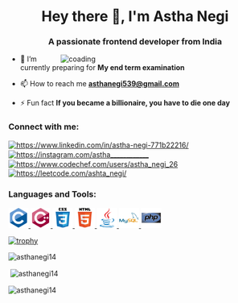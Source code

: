 <h1 align="center">Hey there 👋, I'm Astha Negi</h1>
<h3 align="center">A passionate frontend developer from India</h3>
<img align="right" alt="coading" width="400" src="https://miro.medium.com/max/1400/1*qdAW1TjCN57h1lbuuzvchg.gif">

- 🌱 I’m currently preparing for **My end term examination**

- 📫 How to reach me **asthanegi539@gmail.com**

- ⚡ Fun fact **If you became a billionaire, you have to die one day**

<h3 align="left">Connect with me:</h3>
<p align="left">
<a href="https://linkedin.com/in/https://www.linkedin.com/in/astha-negi-771b22216/" target="blank"><img align="center" src="https://raw.githubusercontent.com/rahuldkjain/github-profile-readme-generator/master/src/images/icons/Social/linked-in-alt.svg" alt="https://www.linkedin.com/in/astha-negi-771b22216/" height="30" width="40" /></a>
<a href="https://instagram.com/https://instagram.com/astha____________" target="blank"><img align="center" src="https://raw.githubusercontent.com/rahuldkjain/github-profile-readme-generator/master/src/images/icons/Social/instagram.svg" alt="https://instagram.com/astha____________" height="30" width="40" /></a>
<a href="https://www.codechef.com/users/https://www.codechef.com/users/astha_negi_26" target="blank"><img align="center" src="https://cdn.jsdelivr.net/npm/simple-icons@3.1.0/icons/codechef.svg" alt="https://www.codechef.com/users/astha_negi_26" height="30" width="40" /></a>
<a href="https://www.leetcode.com/https://leetcode.com/ashta_negi/" target="blank"><img align="center" src="https://raw.githubusercontent.com/rahuldkjain/github-profile-readme-generator/master/src/images/icons/Social/leet-code.svg" alt="https://leetcode.com/ashta_negi/" height="30" width="40" /></a>
</p>

<h3 align="left">Languages and Tools:</h3>
<p align="left"> <a href="https://www.cprogramming.com/" target="_blank" rel="noreferrer"> <img src="https://raw.githubusercontent.com/devicons/devicon/master/icons/c/c-original.svg" alt="c" width="40" height="40"/> </a> <a href="https://www.w3schools.com/cpp/" target="_blank" rel="noreferrer"> <img src="https://raw.githubusercontent.com/devicons/devicon/master/icons/cplusplus/cplusplus-original.svg" alt="cplusplus" width="40" height="40"/> </a> <a href="https://www.w3schools.com/css/" target="_blank" rel="noreferrer"> <img src="https://raw.githubusercontent.com/devicons/devicon/master/icons/css3/css3-original-wordmark.svg" alt="css3" width="40" height="40"/> </a> <a href="https://www.w3.org/html/" target="_blank" rel="noreferrer"> <img src="https://raw.githubusercontent.com/devicons/devicon/master/icons/html5/html5-original-wordmark.svg" alt="html5" width="40" height="40"/> </a> <a href="https://www.java.com" target="_blank" rel="noreferrer"> <img src="https://raw.githubusercontent.com/devicons/devicon/master/icons/java/java-original.svg" alt="java" width="40" height="40"/> </a> <a href="https://www.mysql.com/" target="_blank" rel="noreferrer"> <img src="https://raw.githubusercontent.com/devicons/devicon/master/icons/mysql/mysql-original-wordmark.svg" alt="mysql" width="40" height="40"/> </a> <a href="https://www.php.net" target="_blank" rel="noreferrer"> <img src="https://raw.githubusercontent.com/devicons/devicon/master/icons/php/php-original.svg" alt="php" width="40" height="40"/> </a> </p>

[![trophy](https://github-profile-trophy.vercel.app/?username=asthanegi14)](https://github.com/asthanegi14/github-profile-trophy)
<p><img align="center" src="https://github-readme-stats.vercel.app/api/top-langs?username=asthanegi14&show_icons=true&locale=en&layout=compact" alt="asthanegi14" /></p>

<p>&nbsp;<img align="center" src="https://github-readme-stats.vercel.app/api?username=asthanegi14&show_icons=true&locale=en" alt="asthanegi14" /></p>

<p><img align="center" src="https://github-readme-streak-stats.herokuapp.com/?user=asthanegi14&" alt="asthanegi14" /></p>


